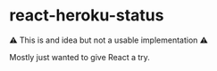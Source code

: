 # react-heroku-status

:warning: This is and idea but not a usable implementation :warning:

Mostly just wanted to give React a try.
